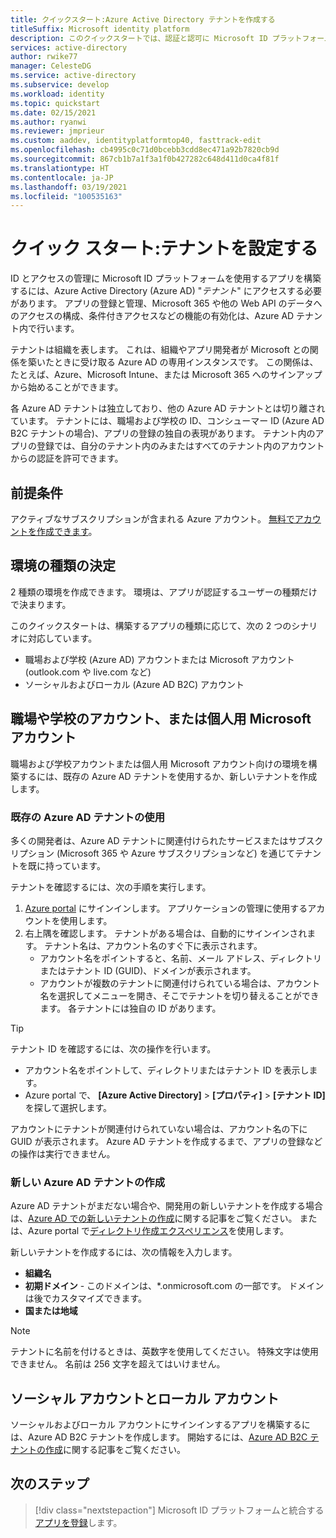 ```yaml
---
title: クイックスタート:Azure Active Directory テナントを作成する
titleSuffix: Microsoft identity platform
description: このクイックスタートでは、認証と認可に Microsoft ID プラットフォームを使用するアプリケーションの開発に使用する Azure Active Directory テナントを作成する方法について説明します。
services: active-directory
author: rwike77
manager: CelesteDG
ms.service: active-directory
ms.subservice: develop
ms.workload: identity
ms.topic: quickstart
ms.date: 02/15/2021
ms.author: ryanwi
ms.reviewer: jmprieur
ms.custom: aaddev, identityplatformtop40, fasttrack-edit
ms.openlocfilehash: cb4995c0c71d0bcebb3cdd8ec471a92b7820cb9d
ms.sourcegitcommit: 867cb1b7a1f3a1f0b427282c648d411d0ca4f81f
ms.translationtype: HT
ms.contentlocale: ja-JP
ms.lasthandoff: 03/19/2021
ms.locfileid: "100535163"
---
```

# <a name="quickstart-set-up-a-tenant"></a>クイック スタート:テナントを設定する

ID とアクセスの管理に Microsoft ID プラットフォームを使用するアプリを構築するには、Azure Active Directory (Azure AD) "*テナント*" にアクセスする必要があります。 アプリの登録と管理、Microsoft 365 や他の Web API のデータへのアクセスの構成、条件付きアクセスなどの機能の有効化は、Azure AD テナント内で行います。

テナントは組織を表します。 これは、組織やアプリ開発者が Microsoft との関係を築いたときに受け取る Azure AD の専用インスタンスです。 この関係は、たとえば、Azure、Microsoft Intune、または Microsoft 365 へのサインアップから始めることができます。

各 Azure AD テナントは独立しており、他の Azure AD テナントとは切り離されています。 テナントには、職場および学校の ID、コンシューマー ID (Azure AD B2C テナントの場合)、アプリの登録の独自の表現があります。 テナント内のアプリの登録では、自分のテナント内のみまたはすべてのテナント内のアカウントからの認証を許可できます。

## <a name="prerequisites"></a>前提条件

アクティブなサブスクリプションが含まれる Azure アカウント。 [無料でアカウントを作成できます](https://azure.microsoft.com/free/?WT.mc_id=A261C142F)。

## <a name="determining-the-environment-type"></a>環境の種類の決定

2 種類の環境を作成できます。 環境は、アプリが認証するユーザーの種類だけで決まります。 

このクイックスタートは、構築するアプリの種類に応じて、次の 2 つのシナリオに対応しています。

* 職場および学校 (Azure AD) アカウントまたは Microsoft アカウント (outlook.com や live.com など)
* ソーシャルおよびローカル (Azure AD B2C) アカウント

## <a name="work-and-school-accounts-or-personal-microsoft-accounts"></a>職場や学校のアカウント、または個人用 Microsoft アカウント

職場および学校アカウントまたは個人用 Microsoft アカウント向けの環境を構築するには、既存の Azure AD テナントを使用するか、新しいテナントを作成します。
### <a name="use-an-existing-azure-ad-tenant"></a>既存の Azure AD テナントの使用

多くの開発者は、Azure AD テナントに関連付けられたサービスまたはサブスクリプション (Microsoft 365 や Azure サブスクリプションなど) を通じてテナントを既に持っています。

テナントを確認するには、次の手順を実行します。

1. <a href="https://portal.azure.com/" target="_blank">Azure portal</a> にサインインします。 アプリケーションの管理に使用するアカウントを使用します。
1. 右上隅を確認します。 テナントがある場合は、自動的にサインインされます。 テナント名は、アカウント名のすぐ下に表示されます。
   * アカウント名をポイントすると、名前、メール アドレス、ディレクトリまたはテナント ID (GUID)、ドメインが表示されます。
   * アカウントが複数のテナントに関連付けられている場合は、アカウント名を選択してメニューを開き、そこでテナントを切り替えることができます。 各テナントには独自の ID があります。

> [!TIP]
> テナント ID を確認するには、次の操作を行います。
> * アカウント名をポイントして、ディレクトリまたはテナント ID を表示します。
> * Azure portal で、 **[Azure Active Directory]**  >  **[プロパティ]**  >  **[テナント ID]** を探して選択します。

アカウントにテナントが関連付けられていない場合は、アカウント名の下に GUID が表示されます。 Azure AD テナントを作成するまで、アプリの登録などの操作は実行できません。

### <a name="create-a-new-azure-ad-tenant"></a>新しい Azure AD テナントの作成

Azure AD テナントがまだない場合や、開発用の新しいテナントを作成する場合は、[Azure AD での新しいテナントの作成](../fundamentals/active-directory-access-create-new-tenant.md)に関する記事をご覧ください。 または、Azure portal で[ディレクトリ作成エクスペリエンス](https://portal.azure.com/#create/Microsoft.AzureActiveDirectory)を使用します。 

新しいテナントを作成するには、次の情報を入力します。

- **組織名**
- **初期ドメイン** - このドメインは、*.onmicrosoft.com の一部です。 ドメインは後でカスタマイズできます。
- **国または地域**

> [!NOTE]
> テナントに名前を付けるときは、英数字を使用してください。 特殊文字は使用できません。 名前は 256 文字を超えてはいけません。

## <a name="social-and-local-accounts"></a>ソーシャル アカウントとローカル アカウント

ソーシャルおよびローカル アカウントにサインインするアプリを構築するには、Azure AD B2C テナントを作成します。 開始するには、[Azure AD B2C テナントの作成](../../active-directory-b2c/tutorial-create-tenant.md)に関する記事をご覧ください。

## <a name="next-steps"></a>次のステップ

> [!div class="nextstepaction"]
> Microsoft ID プラットフォームと統合する[アプリを登録](quickstart-register-app.md)します。

